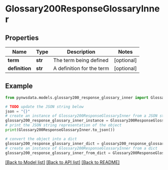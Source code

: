 # Glossary200ResponseGlossaryInner


## Properties

Name | Type | Description | Notes
------------ | ------------- | ------------- | -------------
**term** | **str** | The term being defined | [optional] 
**definition** | **str** | A definition for the term | [optional] 

## Example

```python
from pynwsdata.models.glossary200_response_glossary_inner import Glossary200ResponseGlossaryInner

# TODO update the JSON string below
json = "{}"
# create an instance of Glossary200ResponseGlossaryInner from a JSON string
glossary200_response_glossary_inner_instance = Glossary200ResponseGlossaryInner.from_json(json)
# print the JSON string representation of the object
print(Glossary200ResponseGlossaryInner.to_json())

# convert the object into a dict
glossary200_response_glossary_inner_dict = glossary200_response_glossary_inner_instance.to_dict()
# create an instance of Glossary200ResponseGlossaryInner from a dict
glossary200_response_glossary_inner_from_dict = Glossary200ResponseGlossaryInner.from_dict(glossary200_response_glossary_inner_dict)
```
[[Back to Model list]](../README.md#documentation-for-models) [[Back to API list]](../README.md#documentation-for-api-endpoints) [[Back to README]](../README.md)


